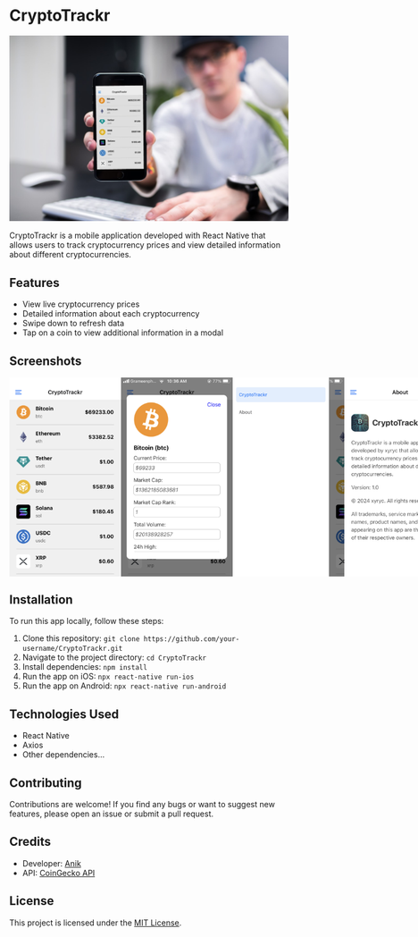 # CryptoTrackr
<img src="./screenshots/mockup.jpg" width="500" alt="Screenshot 1">

CryptoTrackr is a mobile application developed with React Native that allows users to track cryptocurrency prices and view detailed information about different cryptocurrencies.

## Features

- View live cryptocurrency prices
- Detailed information about each cryptocurrency
- Swipe down to refresh data
- Tap on a coin to view additional information in a modal

## Screenshots

<div style="display: flex; justify-content: space-between;">
  <img src="./screenshots/1.PNG" width="200" alt="ios Screenshot 2">
  <img src="./screenshots/2.PNG" width="200" alt="ios Screenshot 3">
  <img src="./screenshots/3.PNG" width="200" alt="ios Screenshot 4">
  <img src="./screenshots/4.PNG" width="200" alt="ios Screenshot 5">
</div>
<!-- Add more screenshots as needed -->

## Installation

To run this app locally, follow these steps:

1. Clone this repository: `git clone https://github.com/your-username/CryptoTrackr.git`
2. Navigate to the project directory: `cd CryptoTrackr`
3. Install dependencies: `npm install`
4. Run the app on iOS: `npx react-native run-ios`
5. Run the app on Android: `npx react-native run-android`

## Technologies Used

- React Native
- Axios
- Other dependencies...

## Contributing

Contributions are welcome! If you find any bugs or want to suggest new features, please open an issue or submit a pull request.

## Credits

- Developer: [Anik](https://github.com/duskdev17)
- API: [CoinGecko API](https://www.coingecko.com/api)

## License

This project is licensed under the [MIT License](LICENSE).
